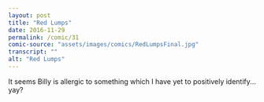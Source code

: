```yaml
---
layout: post
title: "Red Lumps"
date: 2016-11-29
permalink: /comic/31
comic-source: "assets/images/comics/RedLumpsFinal.jpg"
transcript: ""
alt: "Red Lumps"
---
```


It seems Billy is allergic to something which I have yet to positively identify... yay?
